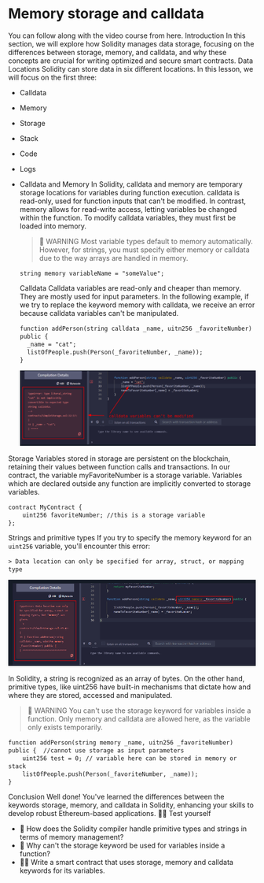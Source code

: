 # Memory storage and calldata

You can follow along with the video course from here.
Introduction
In this section, we will explore how Solidity manages data storage, focusing on the differences between storage, memory, and calldata, and why these concepts are crucial for writing optimized and secure smart contracts.
Data Locations
Solidity can store data in six different locations. In this lesson, we will focus on the first three:

- Calldata
- Memory
- Storage
- Stack
- Code
- Logs
- Calldata and Memory
  In Solidity, calldata and memory are temporary storage locations for variables during function execution. calldata is read-only, used for function inputs that can't be modified. In contrast, memory allows for read-write access, letting variables be changed within the function. To modify calldata variables, they must first be loaded into memory.

  > 🚧 WARNING
  > Most variable types default to memory automatically. However, for strings, you must specify either memory or calldata due to the way arrays are handled in memory.

  ```solidity
  string memory variableName = "someValue";
  ```

  Calldata
  Calldata variables are read-only and cheaper than memory. They are mostly used for input parameters.
  In the following example, if we try to replace the keyword memory with calldata, we receive an error because calldata variables can't be manipulated.

  ```solidity
  function addPerson(string calldata _name, uitn256 _favoriteNumber) public {
    _name = "cat";
    listOfPeople.push(Person(_favoriteNumber, _name));
  }
  ```

  ![memory-1](assets/memory-storage-1.png)

Storage
Variables stored in storage are persistent on the blockchain, retaining their values between function calls and transactions.
In our contract, the variable myFavoriteNumber is a storage variable. Variables which are declared outside any function are implicitly converted to storage variables.

```solidity
contract MyContract {
    uint256 favoriteNumber; //this is a storage variable
};
```

Strings and primitive types
If you try to specify the memory keyword for an `uint256` variable, you'll encounter this error:

```solidity
> Data location can only be specified for array, struct, or mapping type
```

![memory-2](assets/memory-storage-2.png)

In Solidity, a string is recognized as an array of bytes. On the other hand, primitive types, like uint256 have built-in mechanisms that dictate how and where they are stored, accessed and manipulated.

> 🚧 WARNING
> You can't use the storage keyword for variables inside a function. Only memory and calldata are allowed here, as the variable only exists temporarily.

```solidity
function addPerson(string memory _name, uitn256 _favoriteNumber) public {  //cannot use storage as input parameters
    uint256 test = 0; // variable here can be stored in memory or stack
    listOfPeople.push(Person(_favoriteNumber, _name));
}
```

Conclusion
Well done! You've learned the differences between the keywords storage, memory, and calldata in Solidity, enhancing your skills to develop robust Ethereum-based applications.
🧑‍💻 Test yourself

- 📕 How does the Solidity compiler handle primitive types and strings in terms of memory management?
- 📕 Why can't the storage keyword be used for variables inside a function?
- 🧑‍💻 Write a smart contract that uses storage, memory and calldata keywords for its variables.
